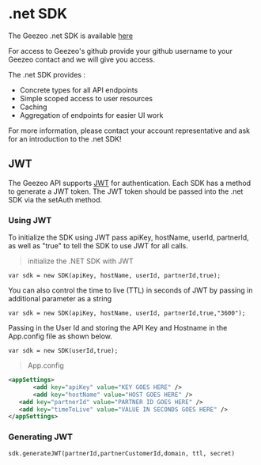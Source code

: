# .net SDK

The Geezeo .net SDK is available [here](https://github.com/Geezeo/net-sdk-public)

For access to Geezeo's github provide your github username to your Geezeo contact and we will give you access.

The .net SDK provides :

* Concrete types for all API endpoints
* Simple scoped access to user resources
* Caching
* Aggregation of endpoints for easier UI work

For more information, please contact your account representative and ask for an introduction to the .net SDK!

## JWT

 The Geezeo API supports [JWT](#jwt) for authentication. Each SDK has a method to generate a JWT token. The JWT token should be passed into the .net SDK via the setAuth method.

### Using JWT

To initialize the SDK using JWT pass apiKey, hostName, userId, partnerId, as well as "true" to tell the SDK to use JWT for all calls.

 > initialize the .NET SDK with JWT

```
var sdk = new SDK(apiKey, hostName, userId, partnerId,true);
```



You can also control the time to live (TTL) in seconds of JWT by passing in additional parameter as a string

>

```
var sdk = new SDK(apiKey, hostName, userId, partnerId,true,"3600");
```

Passing in the User Id and storing the API Key and Hostname in the App.config file as shown below.

```
var sdk = new SDK(userId,true);
```
> App.config

```xml
<appSettings>
       <add key="apiKey" value="KEY GOES HERE" />
       <add key="hostName" value="HOST GOES HERE" />
   <add key="partnerId" value="PARTNER ID GOES HERE" />
   <add key="timeToLive" value="VALUE IN SECONDS GOES HERE" />
</appSettings>
```
### Generating JWT

```
sdk.generateJWT(partnerId,partnerCustomerId,domain, ttl, secret)
```
